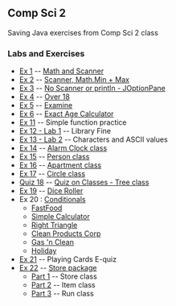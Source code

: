 ## Comp Sci 2
Saving Java exercises from Comp Sci 2 class
### Labs and Exercises
- [Ex 1](ex/ex1.java) -- [Math and Scanner](https://classroom.google.com/c/MTUwMzY4NDI1/a/MTkzNTcyNjQ4/details)
- [Ex 2](ex/ex2.java) -- [Scanner, Math.Min + Max](https://classroom.google.com/c/MTUwMzY4NDI1/a/MTk0NDE0NTI2/details)
- [Ex 3](ex/ex3.java) -- [No Scanner or println - JOptionPane](https://classroom.google.com/c/MTUwMzY4NDI1/a/MTc0NTAwNjE2/details)
- [Ex 4](ex/ex4.java) -- [Over 18](https://classroom.google.com/c/MTUwMzY4NDI1/a/MTc1MTY2NTc4/details)
- [Ex 5](ex/ex5.java) -- [Examine](https://classroom.google.com/c/MTUwMzY4NDI1/a/MjQxMjg1MzIy/details)
- [Ex 6](ex/ex6.java) -- [Exact Age Calculator](https://classroom.google.com/c/MTUwMzY4NDI1/a/MjU3NTQ0NTQw/details)
- [Ex 11](ex/ex11.java) --  Simple function practice
- [Ex 12 - Lab 1](ex/ex12.java) -- Library Fine
- [Ex 13 - Lab 2](ex/ex13.java) -- Characters and ASCII values
- [Ex 14](ex/alarmclock.java) -- [Alarm Clock class](https://docs.google.com/document/d/1YGa0F5Go251yL79I3GazrshESDtKaAPeZyt3E3dzu1U)
- [Ex 15](ex/person.java) -- [Person class](https://docs.google.com/document/d/1noAV0di56TQUkAjPSsNuifOF3fzwutNxdBiBR7mpgmk/edit)
- [Ex 16](ex/apartment.java) -- [Apartment class](https://classroom.google.com/u/0/c/MTUwMzY4NDI1/a/MzU4NDY2MDY5/details)
- [Ex 17](ex/circle.java) -- [Circle class](https://classroom.google.com/u/0/c/MTUwMzY4NDI1/a/MzY0NTgyMjYz/details)
- [Quiz 18](ex/tree.java) -- [Quiz on Classes - Tree class](https://classroom.google.com/u/0/c/MTUwMzY4NDI1/a/MjI2ODcxODg2/details)
- [Ex 19](ex/diceroller.java) -- [Dice Roller](https://classroom.google.com/c/MTUwMzY4NDI1/a/MjI3NjI4NjM5/details)
- Ex 20 : [Conditionals](https://docs.google.com/document/d/1JvpOuC8BX1l4NWe-SuQ1cS7rQZqeBztIPWw8sXJjOpE/edit)
  - [FastFood](ex/fastfood.java)
  - [Simple Calculator](ex/simplecalculator.java)
  - [Right Triangle](ex/righttriangle.java)
  - [Clean Products Corp](ex/cleanproductscorp.java)
  - [Gas 'n Clean](ex/gasnclean.java)
  - [Holiday](ex/holiday.java)
- [Ex 21](ex/cards.java) -- Playing Cards E-quiz
- [Ex 22](ex/store) -- [Store package](https://docs.google.com/document/d/1PtIaNPmbwsndEA6wnyBLkHf2pZjwWYmoWAAcPlMunBA/edit)
  - [Part 1](ex/store/store.java) -- Store class
  - [Part 2](ex/store/item.java) -- Item class
  - [Part 3](ex/store/run.java) -- Run class

